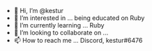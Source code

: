 - 👋 Hi, I’m @kestur
- 👀 I’m interested in ... being educated on Ruby 
- 🌱 I’m currently learning ... Ruby
- 💞️ I’m looking to collaborate on ...
- 📫 How to reach me ... Discord, kestur#6476

<!---
kestur/kestur is a ✨ special ✨ repository because its `README.md` (this file) appears on your GitHub profile.
You can click the Preview link to take a look at your changes.
--->
